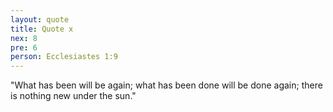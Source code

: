 ```yaml
---
layout: quote
title: Quote x
nex: 8
pre: 6
person: Ecclesiastes 1:9
---
```

"What has been will be again;
what has been done will be done again; 
there is nothing new under the sun."